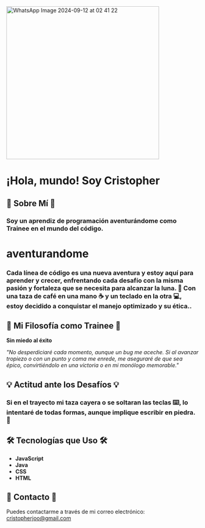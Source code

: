 <img src="https://github.com/user-attachments/assets/d2bd75ec-73e9-46d7-a7c2-c70b2296a472" alt="WhatsApp Image 2024-09-12 at 02 41 22" width="400"/>




# ¡Hola, mundo! Soy Cristopher

## 🌟 Sobre Mí 🌟

### Soy un aprendiz de programación aventurándome como **Trainee** en el mundo del código.

# aventurandome

### Cada línea de código es una nueva aventura y estoy aquí para **aprender y crecer**, enfrentando cada desafío con la misma pasión y fortaleza que se necesita para alcanzar la luna. 🌙 Con una **taza de café** en una mano ☕ y un **teclado** en la otra 💻,  estoy decidido a conquistar el manejo optimizado y su ética..

## 🚀 Mi Filosofía como Trainee 🚀

**Sin miedo al éxito**

_"No desperdiciaré cada momento, aunque un bug me aceche. Si al avanzar tropiezo o con un punto y coma me enrede, me aseguraré de que sea épico, convirtiéndolo en una victoria o en mi monólogo memorable."_

## 💡 Actitud ante los Desafíos 💡

### Si en el trayecto **mi taza cayera** o **se soltaran las teclas** ⌨️, lo intentaré de todas formas, aunque implique **escribir en piedra**. 🏺

## 🛠️ Tecnologías que Uso 🛠️

- **JavaScript**
- **Java**
- **CSS**
- **HTML**

## 📧 Contacto 📧

Puedes contactarme a través de mi correo electrónico: [cristopherjoo@gmail.com](mailto:cristopherjoo@gmail.com)
